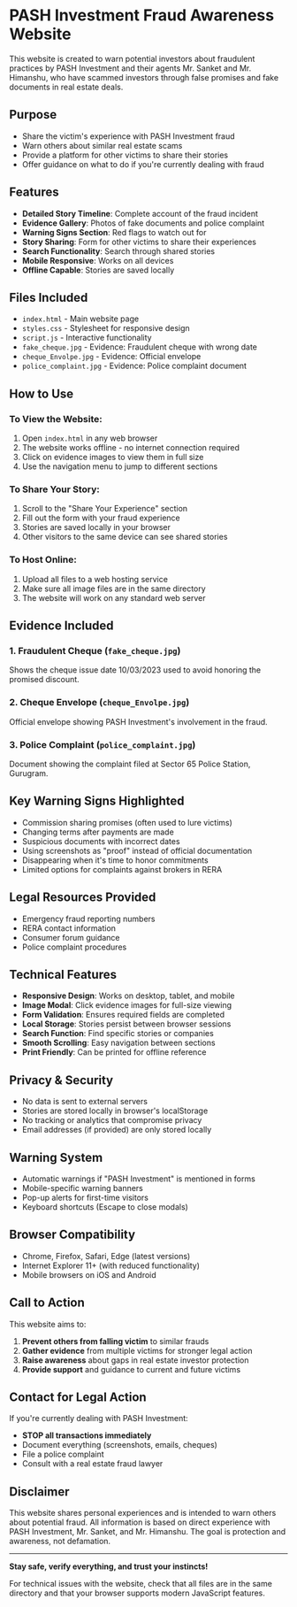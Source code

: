 # PASH Investment Fraud Awareness Website

This website is created to warn potential investors about fraudulent practices by PASH Investment and their agents Mr. Sanket and Mr. Himanshu, who have scammed investors through false promises and fake documents in real estate deals.

## Purpose
- Share the victim's experience with PASH Investment fraud
- Warn others about similar real estate scams
- Provide a platform for other victims to share their stories
- Offer guidance on what to do if you're currently dealing with fraud

## Features
- **Detailed Story Timeline**: Complete account of the fraud incident
- **Evidence Gallery**: Photos of fake documents and police complaint
- **Warning Signs Section**: Red flags to watch out for
- **Story Sharing**: Form for other victims to share their experiences
- **Search Functionality**: Search through shared stories
- **Mobile Responsive**: Works on all devices
- **Offline Capable**: Stories are saved locally

## Files Included
- `index.html` - Main website page
- `styles.css` - Stylesheet for responsive design
- `script.js` - Interactive functionality
- `fake_cheque.jpg` - Evidence: Fraudulent cheque with wrong date
- `cheque_Envolpe.jpg` - Evidence: Official envelope
- `police_complaint.jpg` - Evidence: Police complaint document

## How to Use

### To View the Website:
1. Open `index.html` in any web browser
2. The website works offline - no internet connection required
3. Click on evidence images to view them in full size
4. Use the navigation menu to jump to different sections

### To Share Your Story:
1. Scroll to the "Share Your Experience" section
2. Fill out the form with your fraud experience
3. Stories are saved locally in your browser
4. Other visitors to the same device can see shared stories

### To Host Online:
1. Upload all files to a web hosting service
2. Make sure all image files are in the same directory
3. The website will work on any standard web server

## Evidence Included

### 1. Fraudulent Cheque (`fake_cheque.jpg`)
Shows the cheque issue date 10/03/2023 used to avoid honoring the promised discount.

### 2. Cheque Envelope (`cheque_Envolpe.jpg`)
Official envelope showing PASH Investment's involvement in the fraud.

### 3. Police Complaint (`police_complaint.jpg`)
Document showing the complaint filed at Sector 65 Police Station, Gurugram.

## Key Warning Signs Highlighted
- Commission sharing promises (often used to lure victims)
- Changing terms after payments are made
- Suspicious documents with incorrect dates
- Using screenshots as "proof" instead of official documentation
- Disappearing when it's time to honor commitments
- Limited options for complaints against brokers in RERA

## Legal Resources Provided
- Emergency fraud reporting numbers
- RERA contact information
- Consumer forum guidance
- Police complaint procedures

## Technical Features
- **Responsive Design**: Works on desktop, tablet, and mobile
- **Image Modal**: Click evidence images for full-size viewing
- **Form Validation**: Ensures required fields are completed
- **Local Storage**: Stories persist between browser sessions
- **Search Function**: Find specific stories or companies
- **Smooth Scrolling**: Easy navigation between sections
- **Print Friendly**: Can be printed for offline reference

## Privacy & Security
- No data is sent to external servers
- Stories are stored locally in browser's localStorage
- No tracking or analytics that compromise privacy
- Email addresses (if provided) are only stored locally

## Warning System
- Automatic warnings if "PASH Investment" is mentioned in forms
- Mobile-specific warning banners
- Pop-up alerts for first-time visitors
- Keyboard shortcuts (Escape to close modals)

## Browser Compatibility
- Chrome, Firefox, Safari, Edge (latest versions)
- Internet Explorer 11+ (with reduced functionality)
- Mobile browsers on iOS and Android

## Call to Action
This website aims to:
1. **Prevent others from falling victim** to similar frauds
2. **Gather evidence** from multiple victims for stronger legal action
3. **Raise awareness** about gaps in real estate investor protection
4. **Provide support** and guidance to current and future victims

## Contact for Legal Action
If you're currently dealing with PASH Investment:
- **STOP all transactions immediately**
- Document everything (screenshots, emails, cheques)
- File a police complaint
- Consult with a real estate fraud lawyer

## Disclaimer
This website shares personal experiences and is intended to warn others about potential fraud. All information is based on direct experience with PASH Investment, Mr. Sanket, and Mr. Himanshu. The goal is protection and awareness, not defamation.

---

**Stay safe, verify everything, and trust your instincts!**

For technical issues with the website, check that all files are in the same directory and that your browser supports modern JavaScript features.
